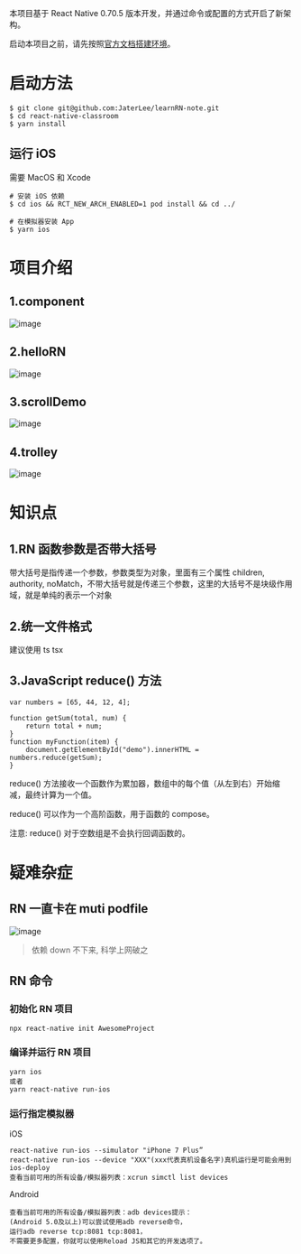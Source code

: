 本项目基于 React Native 0.70.5 版本开发，并通过命令或配置的方式开启了新架构。

启动本项目之前，请先按照[官方文档搭建环境](https://reactnative.cn/docs/environment-setup)。

# 启动方法

```
$ git clone git@github.com:JaterLee/learnRN-note.git
$ cd react-native-classroom
$ yarn install
```

## 运行 iOS

需要 MacOS 和 Xcode

```
# 安装 iOS 依赖
$ cd ios && RCT_NEW_ARCH_ENABLED=1 pod install && cd ../

# 在模拟器安装 App
$ yarn ios
```

# 项目介绍

## 1.component

![image](https://github.com/JaterLee/learnRN-note/blob/master/resource/component.png)

## 2.helloRN

![image](https://github.com/JaterLee/learnRN-note/blob/master/resource/list.png)

## 3.scrollDemo

![image](https://github.com/JaterLee/learnRN-note/blob/master/resource/scroll.png)

## 4.trolley

![image](https://github.com/JaterLee/learnRN-note/blob/master/resource/trolley.png)

# 知识点

## 1.RN 函数参数是否带大括号

带大括号是指传递一个参数，参数类型为对象，里面有三个属性 children, authority, noMatch，不带大括号就是传递三个参数，这里的大括号不是块级作用域，就是单纯的表示一个对象

## 2.统一文件格式

建议使用 ts tsx

## 3.JavaScript reduce() 方法

```
var numbers = [65, 44, 12, 4];

function getSum(total, num) {
    return total + num;
}
function myFunction(item) {
    document.getElementById("demo").innerHTML = numbers.reduce(getSum);
}
```

reduce() 方法接收一个函数作为累加器，数组中的每个值（从左到右）开始缩减，最终计算为一个值。

reduce() 可以作为一个高阶函数，用于函数的 compose。

注意: reduce() 对于空数组是不会执行回调函数的。

# 疑难杂症

## RN 一直卡在 muti podfile

![image](https://github.com/JaterLee/learnRN-note/blob/master/InstallinoCocoaPods.jpg)

> 依赖 down 不下来, 科学上网破之

## RN 命令

### 初始化 RN 项目

`npx react-native init AwesomeProject`

### 编译并运行 RN 项目

```cd AwesomeProject
yarn ios
或者
yarn react-native run-ios
```

### 运行指定模拟器

iOS

```
react-native run-ios --simulator "iPhone 7 Plus”
react-native run-ios --device "XXX"(xxx代表真机设备名字)真机运行是可能会用到ios-deploy
查看当前可用的所有设备/模拟器列表：xcrun simctl list devices
```

Android

```
查看当前可用的所有设备/模拟器列表：adb devices提示：
(Android 5.0及以上)可以尝试使用adb reverse命令，
运行adb reverse tcp:8081 tcp:8081，
不需要更多配置，你就可以使用Reload JS和其它的开发选项了。
```
